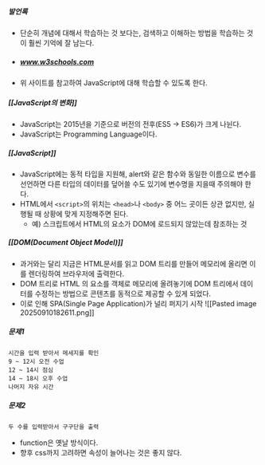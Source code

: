 ##### 발언록
- 단순히 개념에 대해서 학습하는 것 보다는, 검색하고 이해하는 방법을 학습하는 것이 훨씬 기억에 잘 남는다.
- ##### www.w3schools.com
- 위 사이트를 참고하여 JavaScript에 대해 학습할 수 있도록 한다.


##### [[JavaScript의 변화]]
- JavaScript는 2015년을 기준으로 버전의 전후(ES5 → ES6)가 크게 나뉜다.
- JavaScript는 Programming Language이다.

##### [[JavaScript]]
- JavaScript에는 동적 타입을 지원해, alert와 같은 함수와 동일한 이름으로 변수를 선언하면 다른 타입의 데이터를 덮어쓸 수도 있기에 변수명을 지을때 주의해야 한다.
- HTML에서 `<script>`의 위치는 `<head>`나 `<body>` 중 어느 곳이든 상관 없지만, 실행될 때 상황에 맞게 지정해주면 된다.
	- 예) 스크립트에서 HTML의 요소가 DOM에 로드되지 않았는데 참조하는 것

##### [[DOM(Document Object Model)]]
- 과거와는 달리 지금은 HTML문서를 읽고 DOM 트리를 만들어 메모리에 올리면 이를 렌더링하여 브라우저에 출력한다.
- DOM 트리로 HTML 의 요소를 객체로 메모리에 올려놓기에 DOM 트리에서 데이터를 수정하는 방법으로 콘텐츠를 동적으로 제공할 수 있게 되었다.
- 이로 인해 SPA(Single Page Application)가 널리 퍼지기 시작
![[Pasted image 20250910182611.png]]

##### 문제1
```
시간을 입력 받아서 메세지를 확인
9 ~ 12시 오전 수업
12 ~ 14시 점심
14 ~ 18시 오후 수업
나머지 자유 시간
```

##### 문제2
```
두 수를 입력받아서 구구단을 출력
```
- function은 옛날 방식이다.
- 향후 css까지 고려하면 속성이 늘어나는 것은 좋지 않다.